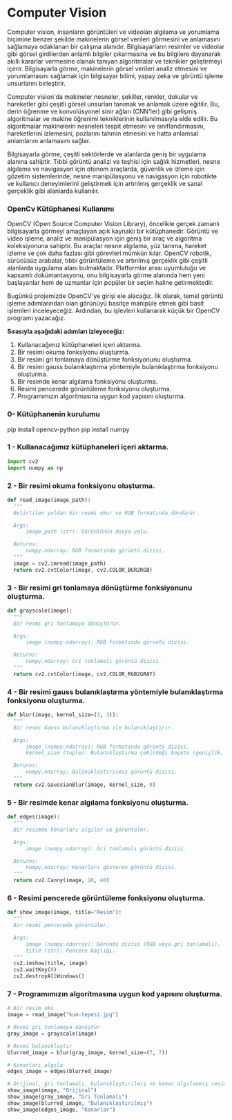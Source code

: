 # Computer Vision

Computer vision, insanların görüntüleri ve videoları algılama ve
yorumlama biçimine benzer şekilde makinelerin görsel verileri görmesini
ve anlamasını sağlamaya odaklanan bir çalışma alanıdır. Bilgisayarların
resimler ve videolar gibi görsel girdilerden anlamlı bilgiler
çıkarmasına ve bu bilgilere dayanarak akıllı kararlar vermesine olanak
tanıyan algoritmalar ve teknikler geliştirmeyi içerir. Bilgisayarla
görme, makinelerin görsel verileri analiz etmesini ve yorumlamasını
sağlamak için bilgisayar bilimi, yapay zeka ve görüntü işleme
unsurlarını birleştirir.

Computer vision\'da makineler nesneler, şekiller, renkler, dokular ve
hareketler gibi çeşitli görsel unsurları tanımak ve anlamak üzere
eğitilir. Bu, derin öğrenme ve konvolüsyonel sinir ağları (CNN\'ler)
gibi gelişmiş algoritmalar ve makine öğrenimi tekniklerinin
kullanılmasıyla elde edilir. Bu algoritmalar makinelerin nesneleri
tespit etmesini ve sınıflandırmasını, hareketlerini izlemesini,
pozlarını tahmin etmesini ve hatta anlamsal anlamlarını anlamasını
sağlar.

Bilgisayarla görme, çeşitli sektörlerde ve alanlarda geniş bir uygulama
alanına sahiptir. Tıbbi görüntü analizi ve teşhisi için sağlık
hizmetleri, nesne algılama ve navigasyon için otonom araçlarda, güvenlik
ve izleme için gözetim sistemlerinde, nesne manipülasyonu ve navigasyon
için robotikte ve kullanıcı deneyimlerini geliştirmek için artırılmış
gerçeklik ve sanal gerçeklik gibi alanlarda kullanılır.

### OpenCv Kütüphanesi Kullanımı

OpenCV (Open Source Computer Vision Library), öncelikle gerçek zamanlı
bilgisayarla görmeyi amaçlayan açık kaynaklı bir kütüphanedir. Görüntü
ve video işleme, analiz ve manipülasyon için geniş bir araç ve algoritma
koleksiyonuna sahiptir. Bu araçlar nesne algılama, yüz tanıma, hareket
izleme ve çok daha fazlası gibi görevleri mümkün kılar. OpenCV robotik,
sürücüsüz arabalar, tıbbi görüntüleme ve artırılmış gerçeklik gibi
çeşitli alanlarda uygulama alanı bulmaktadır. Platformlar arası
uyumluluğu ve kapsamlı dokümantasyonu, onu bilgisayarla görme alanında
hem yeni başlayanlar hem de uzmanlar için popüler bir seçim haline
getirmektedir.

Bugünkü projemizde OpenCV\'ye girişi ele alacağız. İlk olarak, temel
görüntü işleme adımlarından olan görünüyü basitçe manipüle etmek gibi
basit işlemleri inceleyeceğiz. Ardından, bu işlevleri kullanarak küçük
bir OpenCV programı yazacağız.

<b>Sırasıyla aşağıdaki adımları izleyeceğiz:</b>

1.  Kullanacağımız kütüphaneleri içeri aktarma.
2.  Bir resimi okuma fonksiyonu oluşturma.
3.  Bir resimi gri tonlamaya dönüştürme fonksiyonunu oluşturma.
4.  Bir resimi gauss bulanıklaştırma yöntemiyle bulanıklaştırma fonksiyonu oluşturma.
5.  Bir resimde kenar algılama fonksiyonu oluşturma.
6.  Resimi pencerede görüntüleme fonksiyonu oluşturma.
7.  Programımızın algoritmasına uygun kod yapısını oluşturma.


### 0- Kütüphanenin kurulumu 


pip install opencv-python pip install numpy



### 1 - Kullanacağımız kütüphaneleri içeri aktarma.



``` python
import cv2
import numpy as np
```


### 2 - Bir resimi okuma fonksiyonu oluşturma.



``` python
def read_image(image_path):
  """
  Belirtilen yoldan bir resmi okur ve RGB formatında döndürür.

  Args:
      image_path (str): Görüntünün dosya yolu.

  Returns:
      numpy.ndarray: RGB formatında görüntü dizisi.
  """
  image = cv2.imread(image_path)
  return cv2.cvtColor(image, cv2.COLOR_BGR2RGB)
```



### 3 - Bir resimi gri tonlamaya dönüştürme fonksiyonunu oluşturma.



``` python
def grayscale(image):
  """
  Bir resmi gri tonlamaya dönüştürür.

  Args:
      image (numpy.ndarray): RGB formatında görüntü dizisi.

  Returns:
      numpy.ndarray: Gri tonlamalı görüntü dizisi.
  """
  return cv2.cvtColor(image, cv2.COLOR_RGB2GRAY)
```



### 4 - Bir resimi gauss bulanıklaştırma yöntemiyle bulanıklaştırma fonksiyonu oluşturma. 



``` python
def blur(image, kernel_size=(3, 3)):
  """
  Bir resmi Gauss bulanıklaştırma ile bulanıklaştırır.

  Args:
      image (numpy.ndarray): RGB formatında görüntü dizisi.
      kernel_size (tuple): Bulanıklaştırma çekirdeği boyutu (genişlik, yükseklik).

  Returns:
      numpy.ndarray: Bulanıklaştırılmış görüntü dizisi.
  """
  return cv2.GaussianBlur(image, kernel_size, 0)
```



### 5 - Bir resimde kenar algılama fonksiyonu oluşturma.



``` python
def edges(image):
  """
  Bir resimde kenarları algılar ve görüntüler.

  Args:
      image (numpy.ndarray): Gri tonlamalı görüntü dizisi.

  Returns:
      numpy.ndarray: Kenarları gösteren görüntü dizisi.
  """
  return cv2.Canny(image, 10, 40)
```


### 6 - Resimi pencerede görüntüleme fonksiyonu oluşturma.



``` python
def show_image(image, title="Resim"):
  """
  Bir resmi pencerede görüntüler.

  Args:
      image (numpy.ndarray): Görüntü dizisi (RGB veya gri tonlamalı).
      title (str): Pencere başlığı.
  """
  cv2.imshow(title, image)
  cv2.waitKey(0)
  cv2.destroyAllWindows()
```



### 7 - Programımızın algoritmasına uygun kod yapısını oluşturma.



``` python
# Bir resim oku
image = read_image("kum-tepesi.jpg")

# Resmi gri tonlamaya dönüştür
gray_image = grayscale(image)

# Resmi bulanıklaştır
blurred_image = blur(gray_image, kernel_size=(7, 7))

# Kenarları algıla
edges_image = edges(blurred_image)

# Orijinal, gri tonlamalı, bulanıklaştırılmış ve kenar algılanmış resimleri göster
show_image(image, "Orijinal")
show_image(gray_image, "Gri Tonlamalı")
show_image(blurred_image, "Bulanıklaştırılmış")
show_image(edges_image, "Kenarlar")
```
